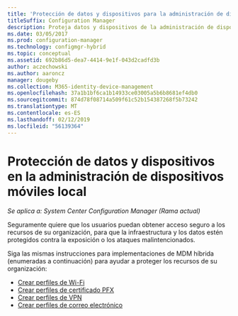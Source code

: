 ```yaml
---
title: 'Protección de datos y dispositivos para la administración de dispositivos móviles local '
titleSuffix: Configuration Manager
description: Proteja datos y dispositivos de la administración de dispositivos móviles local Configuration Manager.
ms.date: 03/05/2017
ms.prod: configuration-manager
ms.technology: configmgr-hybrid
ms.topic: conceptual
ms.assetid: 692b86d5-dea7-4414-9e1f-043d2cadfd3b
author: aczechowski
ms.author: aaroncz
manager: dougeby
ms.collection: M365-identity-device-management
ms.openlocfilehash: 37a1b1bf6ca1b14933ce03005a5b6b8681ef4db0
ms.sourcegitcommit: 874d78f08714a509f61c52b154387268f5b73242
ms.translationtype: MT
ms.contentlocale: es-ES
ms.lasthandoff: 02/12/2019
ms.locfileid: "56139364"
---
```

# <a name="protect-data-and-devices-in-on-premises-mobile-device-management"></a>Protección de datos y dispositivos en la administración de dispositivos móviles local

*Se aplica a: System Center Configuration Manager (Rama actual)*

Seguramente quiere que los usuarios puedan obtener acceso seguro a los recursos de su organización, para que la infraestructura y los datos estén protegidos contra la exposición o los ataques malintencionados.

Siga las mismas instrucciones para implementaciones de MDM híbrida (enumeradas a continuación) para ayudar a proteger los recursos de su organización:

- [Crear perfiles de Wi-Fi](create-wifi-profiles.md)
- [Crear perfiles de certificado PFX](create-pfx-certificate-profiles.md)
- [Crear perfiles de VPN](create-vpn-profiles.md)
- [Crear perfiles de correo electrónico](create-exchange-activesync-profiles.md)
